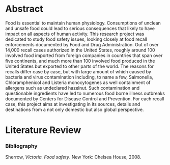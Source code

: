 # Abstract

Food is essential to maintain human physiology. Consumptions of unclean and unsafe food could lead to serious consequences that likely to have impact on all aspects of human activity. This research project was dedicated to study food safety issues, looking closely at food recall enforcements documented by Food and Drug Administration. Out of over 14,000 recall cases authorized in the United States, roughly around 100 involved food imported from foreign companies in countries that span over five continents, and much more than 100 involved food produced in the United States but exported to other parts of the world. The reasons for recalls differ case by case, but with large amount of which caused by bacteria and virus contamination including, to name a few, Salmonella, Chloramphenicol and Listeria monocytogenes as well containment of allergens such as undeclared hazelnut. Such contamination and questionable ingredients have led to numerous food borne illness outbreaks documented by Centers for Disease Control and Prevention. For each recall case, this project aims at investigating in its sources, details and destinations from a not only domestic but also global perspective.








# Literature Review

### Bibliography


Sherrow, *Victoria. Food safety*. New York: Chelsea House, 2008. 
 
